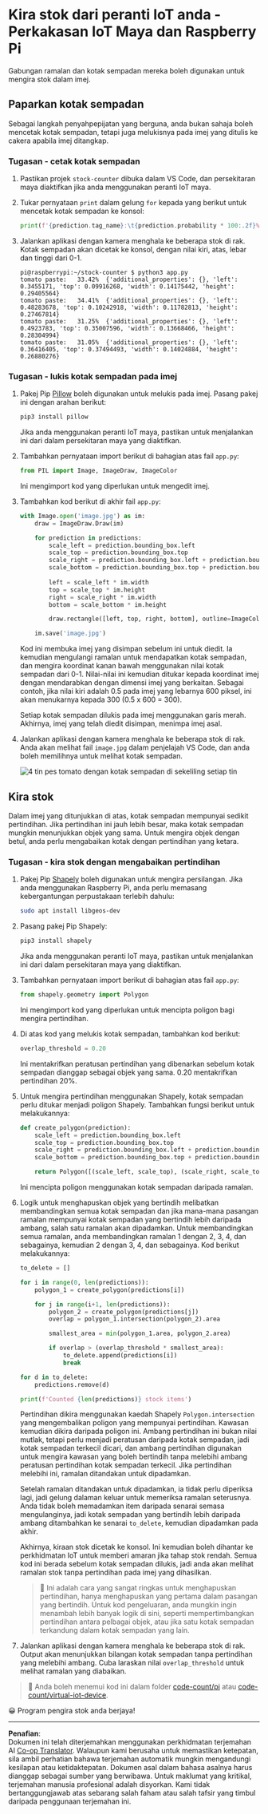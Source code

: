 <!--
CO_OP_TRANSLATOR_METADATA:
{
  "original_hash": "9c4320311c0f2c1884a6a21265d98a51",
  "translation_date": "2025-08-28T01:03:05+00:00",
  "source_file": "5-retail/lessons/2-check-stock-device/single-board-computer-count-stock.md",
  "language_code": "ms"
}
-->
# Kira stok dari peranti IoT anda - Perkakasan IoT Maya dan Raspberry Pi

Gabungan ramalan dan kotak sempadan mereka boleh digunakan untuk mengira stok dalam imej.

## Paparkan kotak sempadan

Sebagai langkah penyahpepijatan yang berguna, anda bukan sahaja boleh mencetak kotak sempadan, tetapi juga melukisnya pada imej yang ditulis ke cakera apabila imej ditangkap.

### Tugasan - cetak kotak sempadan

1. Pastikan projek `stock-counter` dibuka dalam VS Code, dan persekitaran maya diaktifkan jika anda menggunakan peranti IoT maya.

1. Tukar pernyataan `print` dalam gelung `for` kepada yang berikut untuk mencetak kotak sempadan ke konsol:

    ```python
    print(f'{prediction.tag_name}:\t{prediction.probability * 100:.2f}%\t{prediction.bounding_box}')
    ```

1. Jalankan aplikasi dengan kamera menghala ke beberapa stok di rak. Kotak sempadan akan dicetak ke konsol, dengan nilai kiri, atas, lebar dan tinggi dari 0-1.

    ```output
    pi@raspberrypi:~/stock-counter $ python3 app.py 
    tomato paste:   33.42%  {'additional_properties': {}, 'left': 0.3455171, 'top': 0.09916268, 'width': 0.14175442, 'height': 0.29405564}
    tomato paste:   34.41%  {'additional_properties': {}, 'left': 0.48283678, 'top': 0.10242918, 'width': 0.11782813, 'height': 0.27467814}
    tomato paste:   31.25%  {'additional_properties': {}, 'left': 0.4923783, 'top': 0.35007596, 'width': 0.13668466, 'height': 0.28304994}
    tomato paste:   31.05%  {'additional_properties': {}, 'left': 0.36416405, 'top': 0.37494493, 'width': 0.14024884, 'height': 0.26880276}
    ```

### Tugasan - lukis kotak sempadan pada imej

1. Pakej Pip [Pillow](https://pypi.org/project/Pillow/) boleh digunakan untuk melukis pada imej. Pasang pakej ini dengan arahan berikut:

    ```sh
    pip3 install pillow
    ```

    Jika anda menggunakan peranti IoT maya, pastikan untuk menjalankan ini dari dalam persekitaran maya yang diaktifkan.

1. Tambahkan pernyataan import berikut di bahagian atas fail `app.py`:

    ```python
    from PIL import Image, ImageDraw, ImageColor
    ```

    Ini mengimport kod yang diperlukan untuk mengedit imej.

1. Tambahkan kod berikut di akhir fail `app.py`:

    ```python
    with Image.open('image.jpg') as im:
        draw = ImageDraw.Draw(im)
    
        for prediction in predictions:
            scale_left = prediction.bounding_box.left
            scale_top = prediction.bounding_box.top
            scale_right = prediction.bounding_box.left + prediction.bounding_box.width
            scale_bottom = prediction.bounding_box.top + prediction.bounding_box.height
            
            left = scale_left * im.width
            top = scale_top * im.height
            right = scale_right * im.width
            bottom = scale_bottom * im.height
    
            draw.rectangle([left, top, right, bottom], outline=ImageColor.getrgb('red'), width=2)
    
        im.save('image.jpg')
    ```

    Kod ini membuka imej yang disimpan sebelum ini untuk diedit. Ia kemudian mengulangi ramalan untuk mendapatkan kotak sempadan, dan mengira koordinat kanan bawah menggunakan nilai kotak sempadan dari 0-1. Nilai-nilai ini kemudian ditukar kepada koordinat imej dengan mendarabkan dengan dimensi imej yang berkaitan. Sebagai contoh, jika nilai kiri adalah 0.5 pada imej yang lebarnya 600 piksel, ini akan menukarnya kepada 300 (0.5 x 600 = 300).

    Setiap kotak sempadan dilukis pada imej menggunakan garis merah. Akhirnya, imej yang telah diedit disimpan, menimpa imej asal.

1. Jalankan aplikasi dengan kamera menghala ke beberapa stok di rak. Anda akan melihat fail `image.jpg` dalam penjelajah VS Code, dan anda boleh memilihnya untuk melihat kotak sempadan.

    ![4 tin pes tomato dengan kotak sempadan di sekeliling setiap tin](../../../../../translated_images/rpi-stock-with-bounding-boxes.b5540e2ecb7cd49f1271828d3be412671d950e87625c5597ea97c90f11e01097.ms.jpg)

## Kira stok

Dalam imej yang ditunjukkan di atas, kotak sempadan mempunyai sedikit pertindihan. Jika pertindihan ini jauh lebih besar, maka kotak sempadan mungkin menunjukkan objek yang sama. Untuk mengira objek dengan betul, anda perlu mengabaikan kotak dengan pertindihan yang ketara.

### Tugasan - kira stok dengan mengabaikan pertindihan

1. Pakej Pip [Shapely](https://pypi.org/project/Shapely/) boleh digunakan untuk mengira persilangan. Jika anda menggunakan Raspberry Pi, anda perlu memasang kebergantungan perpustakaan terlebih dahulu:

    ```sh
    sudo apt install libgeos-dev
    ```

1. Pasang pakej Pip Shapely:

    ```sh
    pip3 install shapely
    ```

    Jika anda menggunakan peranti IoT maya, pastikan untuk menjalankan ini dari dalam persekitaran maya yang diaktifkan.

1. Tambahkan pernyataan import berikut di bahagian atas fail `app.py`:

    ```python
    from shapely.geometry import Polygon
    ```

    Ini mengimport kod yang diperlukan untuk mencipta poligon bagi mengira pertindihan.

1. Di atas kod yang melukis kotak sempadan, tambahkan kod berikut:

    ```python
    overlap_threshold = 0.20
    ```

    Ini mentakrifkan peratusan pertindihan yang dibenarkan sebelum kotak sempadan dianggap sebagai objek yang sama. 0.20 mentakrifkan pertindihan 20%.

1. Untuk mengira pertindihan menggunakan Shapely, kotak sempadan perlu ditukar menjadi poligon Shapely. Tambahkan fungsi berikut untuk melakukannya:

    ```python
    def create_polygon(prediction):
        scale_left = prediction.bounding_box.left
        scale_top = prediction.bounding_box.top
        scale_right = prediction.bounding_box.left + prediction.bounding_box.width
        scale_bottom = prediction.bounding_box.top + prediction.bounding_box.height
    
        return Polygon([(scale_left, scale_top), (scale_right, scale_top), (scale_right, scale_bottom), (scale_left, scale_bottom)])
    ```

    Ini mencipta poligon menggunakan kotak sempadan daripada ramalan.

1. Logik untuk menghapuskan objek yang bertindih melibatkan membandingkan semua kotak sempadan dan jika mana-mana pasangan ramalan mempunyai kotak sempadan yang bertindih lebih daripada ambang, salah satu ramalan akan dipadamkan. Untuk membandingkan semua ramalan, anda membandingkan ramalan 1 dengan 2, 3, 4, dan sebagainya, kemudian 2 dengan 3, 4, dan sebagainya. Kod berikut melakukannya:

    ```python
    to_delete = []

    for i in range(0, len(predictions)):
        polygon_1 = create_polygon(predictions[i])
    
        for j in range(i+1, len(predictions)):
            polygon_2 = create_polygon(predictions[j])
            overlap = polygon_1.intersection(polygon_2).area

            smallest_area = min(polygon_1.area, polygon_2.area)
    
            if overlap > (overlap_threshold * smallest_area):
                to_delete.append(predictions[i])
                break
    
    for d in to_delete:
        predictions.remove(d)

    print(f'Counted {len(predictions)} stock items')
    ```

    Pertindihan dikira menggunakan kaedah Shapely `Polygon.intersection` yang mengembalikan poligon yang mempunyai pertindihan. Kawasan kemudian dikira daripada poligon ini. Ambang pertindihan ini bukan nilai mutlak, tetapi perlu menjadi peratusan daripada kotak sempadan, jadi kotak sempadan terkecil dicari, dan ambang pertindihan digunakan untuk mengira kawasan yang boleh bertindih tanpa melebihi ambang peratusan pertindihan kotak sempadan terkecil. Jika pertindihan melebihi ini, ramalan ditandakan untuk dipadamkan.

    Setelah ramalan ditandakan untuk dipadamkan, ia tidak perlu diperiksa lagi, jadi gelung dalaman keluar untuk memeriksa ramalan seterusnya. Anda tidak boleh memadamkan item daripada senarai semasa mengulanginya, jadi kotak sempadan yang bertindih lebih daripada ambang ditambahkan ke senarai `to_delete`, kemudian dipadamkan pada akhir.

    Akhirnya, kiraan stok dicetak ke konsol. Ini kemudian boleh dihantar ke perkhidmatan IoT untuk memberi amaran jika tahap stok rendah. Semua kod ini berada sebelum kotak sempadan dilukis, jadi anda akan melihat ramalan stok tanpa pertindihan pada imej yang dihasilkan.

    > 💁 Ini adalah cara yang sangat ringkas untuk menghapuskan pertindihan, hanya menghapuskan yang pertama dalam pasangan yang bertindih. Untuk kod pengeluaran, anda mungkin ingin menambah lebih banyak logik di sini, seperti mempertimbangkan pertindihan antara pelbagai objek, atau jika satu kotak sempadan terkandung dalam kotak sempadan yang lain.

1. Jalankan aplikasi dengan kamera menghala ke beberapa stok di rak. Output akan menunjukkan bilangan kotak sempadan tanpa pertindihan yang melebihi ambang. Cuba laraskan nilai `overlap_threshold` untuk melihat ramalan yang diabaikan.

> 💁 Anda boleh menemui kod ini dalam folder [code-count/pi](../../../../../5-retail/lessons/2-check-stock-device/code-count/pi) atau [code-count/virtual-iot-device](../../../../../5-retail/lessons/2-check-stock-device/code-count/virtual-iot-device).

😀 Program pengira stok anda berjaya!

---

**Penafian**:  
Dokumen ini telah diterjemahkan menggunakan perkhidmatan terjemahan AI [Co-op Translator](https://github.com/Azure/co-op-translator). Walaupun kami berusaha untuk memastikan ketepatan, sila ambil perhatian bahawa terjemahan automatik mungkin mengandungi kesilapan atau ketidaktepatan. Dokumen asal dalam bahasa asalnya harus dianggap sebagai sumber yang berwibawa. Untuk maklumat yang kritikal, terjemahan manusia profesional adalah disyorkan. Kami tidak bertanggungjawab atas sebarang salah faham atau salah tafsir yang timbul daripada penggunaan terjemahan ini.